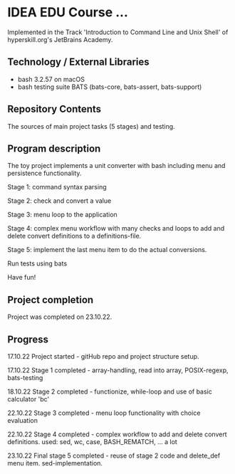 # IDEA EDU Course ...

Implemented in the Track 'Introduction to Command Line and Unix Shell' of hyperskill.org's JetBrains Academy.

## Technology / External Libraries

- bash 3.2.57 on macOS
- bash testing suite BATS (bats-core, bats-assert, bats-support)

## Repository Contents

The sources of main project tasks (5 stages) and testing.

## Program description

The toy project implements a unit converter with bash including menu and persistence functionality.

Stage 1: command syntax parsing

Stage 2: check and convert a value

Stage 3: menu loop to the application

Stage 4: complex menu workflow with many checks and loops to add and delete convert definitions to a definitions-file.

Stage 5: implement the last menu item to do the actual conversions.

Run tests using bats

Have fun!

## Project completion

Project was completed on 23.10.22.

## Progress

17.10.22 Project started - gitHub repo and project structure setup.

17.10.22 Stage 1 completed - array-handling, read into array, POSIX-regexp, bats-testing

18.10.22 Stage 2 completed - functionize, while-loop and use of basic calculator 'bc'

22.10.22 Stage 3 completed - menu loop functionality with choice evaluation

22.10.22 Stage 4 completed - complex workflow to add and delete convert definitions. 
used: sed, wc, case, BASH_REMATCH, ... a lot

23.10.22 Final stage 5 completed - reuse of stage 2 code and delete_def menu item. sed-implementation.
